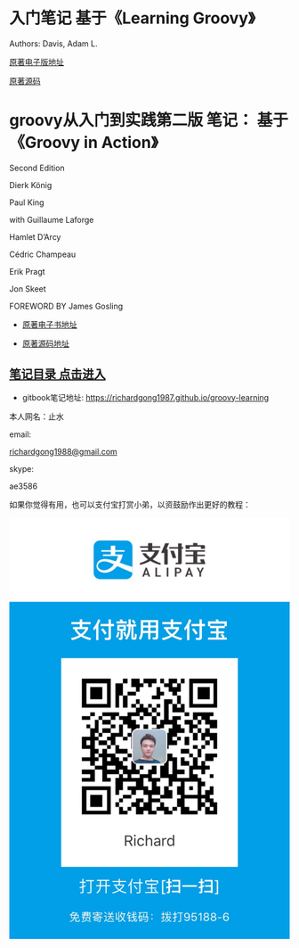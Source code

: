 


# 入门笔记 基于《Learning Groovy》
Authors: Davis, Adam L. 


[原著电子版地址](https://www.apress.com/gp/book/9781484221167)

[原著源码](https://github.com/adamldavis/learning-groovy)



#  groovy从入门到实践第二版 笔记： 基于 《Groovy in Action》

Second Edition

Dierk König

Paul King

with Guillaume Laforge

Hamlet D’Arcy

Cédric Champeau

Erik Pragt

Jon Skeet

FOREWORD BY James Gosling

 

* [原著电子书地址](https://www.manning.com/books/groovy-in-action-second-edition)

* [原著源码地址](https://manning-content.s3.amazonaws.com/download/7/63bb8a8-75a5-4fcf-8222-ed40a73e523d/GroovyInAction.zip)



## [笔记目录 点击进入](./SUMMARY.md)

* gitbook笔记地址: https://richardgong1987.github.io/groovy-learning


本人网名：止水


email:

richardgong1988@gmail.com

skype: 

ae3586

如果你觉得有用，也可以支付宝打赏小弟，以资鼓励作出更好的教程：

![](bookcontent/img/myalipay.JPG)



